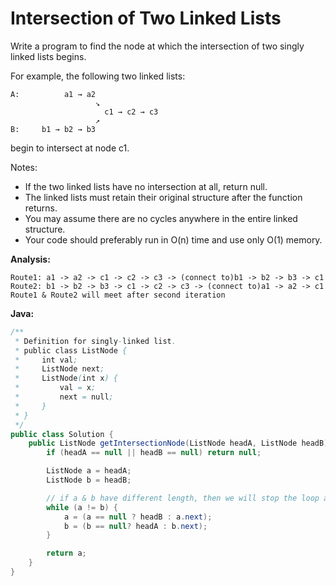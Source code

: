 # Intersection of Two Linked Lists

Write a program to find the node at which the intersection of two singly linked lists begins.

For example, the following two linked lists:

    A:          a1 → a2
                       ↘
                         c1 → c2 → c3
                       ↗            
    B:     b1 → b2 → b3

begin to intersect at node c1.

Notes:

  - If the two linked lists have no intersection at all, return null.
  - The linked lists must retain their original structure after the function returns.
  - You may assume there are no cycles anywhere in the entire linked structure.
  - Your code should preferably run in O(n) time and use only O(1) memory.

**Analysis:**
```
Route1: a1 -> a2 -> c1 -> c2 -> c3 -> (connect to)b1 -> b2 -> b3 -> c1
Route2: b1 -> b2 -> b3 -> c1 -> c2 -> c3 -> (connect to)a1 -> a2 -> c1
Route1 & Route2 will meet after second iteration
```

**Java:**
```java
/**
 * Definition for singly-linked list.
 * public class ListNode {
 *     int val;
 *     ListNode next;
 *     ListNode(int x) {
 *         val = x;
 *         next = null;
 *     }
 * }
 */
public class Solution {
    public ListNode getIntersectionNode(ListNode headA, ListNode headB) {
        if (headA == null || headB == null) return null;

        ListNode a = headA;
        ListNode b = headB;

        // if a & b have different length, then we will stop the loop after second iteration
        while (a != b) {
            a = (a == null ? headB : a.next);
            b = (b == null? headA : b.next);
        }

        return a;
    }
}
```
